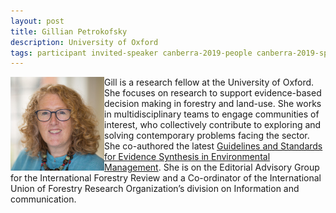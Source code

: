 ```yaml
---
layout: post
title: Gillian Petrokofsky
description: University of Oxford
tags: participant invited-speaker canberra-2019-people canberra-2019-speaker
---
```

<img align="left" width="150" height="150" src="/assets/people/Petrokofsky_Gillian.jpg" alt="Gillian Petrokofsky"/>Gill is a research fellow at the University of Oxford. She focuses on research to support evidence-based decision making in forestry and land-use. She works in multidisciplinary teams to engage communities of interest, who collectively contribute to exploring and solving contemporary problems facing the sector. She co-authored the latest <a href="http://www.environmentalevidence.org/information-for-authors">Guidelines and Standards for Evidence Synthesis in Environmental Management</a>. She is on the Editorial Advisory Group for the International Forestry Review and a Co-ordinator of the International Union of Forestry Research Organization’s division on Information and communication.  

<a href="https://oxlel.zoo.ox.ac.uk/people/dr-gillian-petrokofsky" title="Homepage" target="_blank" rel="noopener">
  <i class="fa fa-home fa-2x" style="color:#4FB3A9"></i>
</a>&nbsp;
<a href="https://twitter.com/greenwoodtree" title="Twitter" target="_blank"
rel="noopener">
  <i class="fa fa-twitter fa-2x" style="color:#4FB3A9"></i>
</a>